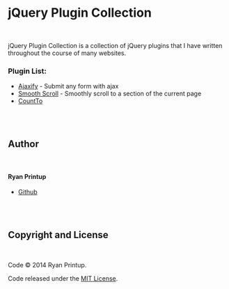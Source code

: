 jQuery Plugin Collection
========================
<br/>

jQuery Plugin Collection is a collection of jQuery plugins that I have written throughout the course of many websites.

### Plugin List:

  - [Ajaxify](/Ajaxify) - Submit any form with ajax
  - [Smooth Scroll](/SmoothScroll) - Smoothly scroll to a section of the current page
  - [CountTo](/CountTo)

<br/>
<br/>

Author
------
<br/>

#### Ryan Printup
  - [Github](https://github.com/ryanprintup)

<br/>
<br/>

Copyright and License
---------------------
<br/>

Code &copy; 2014 Ryan Printup.

Code released under the [MIT License](https://github.com/RyanPrintup/jQuery-Plugin-Collection/blob/master/LICENSE.md).